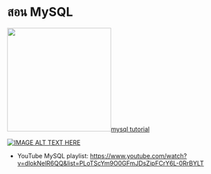 # สอน MySQL

<a href='https://www.youtube.com/watch?v=dlokNelR6QQ&list=PLoTScYm9O0GFmJDsZipFCrY6L-0RrBYLT&index=1'><img src='http://i3.ytimg.com/vi/dlokNelR6QQ/maxresdefault.jpg' width=240 />mysql tutorial</a>


[![IMAGE ALT TEXT HERE](http://i3.ytimg.com/vi/dlokNelR6QQ/maxresdefault.jpg)](https://www.youtube.com/watch?v=dlokNelR6QQ&list=PLoTScYm9O0GFmJDsZipFCrY6L-0RrBYLT&index=1)
* YouTube MySQL playlist: https://www.youtube.com/watch?v=dlokNelR6QQ&list=PLoTScYm9O0GFmJDsZipFCrY6L-0RrBYLT
